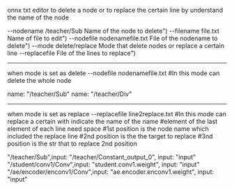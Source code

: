 onnx txt editor to delete a node or to replace the certain line by understand the name of the node


--nodename /teacher/Sub               Name of the node to delete")
--filename file.txt                   Name of file to edit")
--nodefile nodenamefile.txt           File of the nodename to delete")
--mode delete/replace                 Mode that delete nodes or replace a certain line
--replacefile                         File of the lines to replace")

***************************
when mode is set as delete
--nodefile nodenamefile.txt
#In this mode can delete the whole node

name: "/teacher/Sub"
name: "/teacher/Div"
***************************
when mode is set as replace
--replacefile line2replace.txt 
#In this mode can replace a certain with indicate the name of the name
#element of the last element of each line need space
#1st position is the node name which included the replace line
#2nd position is the the target to replace
#3nd position is the str that to replace 2nd position

"/teacher/Sub",input: "/teacher/Constant_output_0",    input: "input"
"/student/conv1/Conv",input: "student.conv1.weight",    input: "input"
"/ae/encoder/enconv1/Conv",input: "ae.encoder.enconv1.weight",    input: "input"
